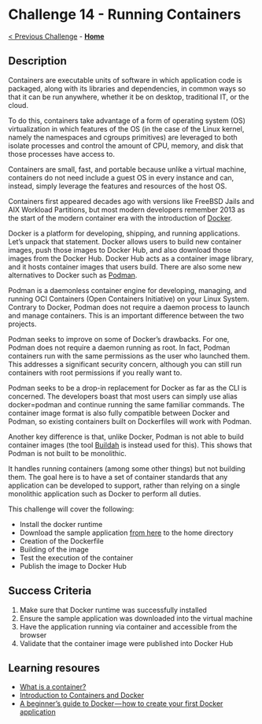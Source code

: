 # Challenge 14 - Running Containers

[< Previous Challenge](./Challenge-13.md) - **[Home](../README.md)**

## Description

Containers are executable units of software in which application code is packaged, along with its libraries and dependencies, in common ways so that it can be run anywhere, whether it be on desktop, traditional IT, or the cloud.

To do this, containers take advantage of a form of operating system (OS) virtualization in which features of the OS (in the case of the Linux kernel, namely the namespaces and cgroups primitives) are leveraged to both isolate processes and control the amount of CPU, memory, and disk that those processes have access to.

Containers are small, fast, and portable because unlike a virtual machine, containers do not need include a guest OS in every instance and can, instead, simply leverage the features and resources of the host OS.

Containers first appeared decades ago with versions like FreeBSD Jails and AIX Workload Partitions, but most modern developers remember 2013 as the start of the modern container era with the introduction of [Docker](https://www.docker.com/).

Docker is a platform for developing, shipping, and running applications. Let’s unpack that statement. Docker allows users to build new container images, push those images to Docker Hub, and also download those images from the Docker Hub. Docker Hub acts as a container image library, and it hosts container images that users build. There are also some new alternatives to Docker such as [Podman](https://podman.io/).

Podman is a daemonless container engine for developing, managing, and running OCI Containers (Open Containers Initiative) on your Linux System. Contrary to Docker, Podman does not require a daemon process to launch and manage containers. This is an important difference between the two projects.

Podman seeks to improve on some of Docker’s drawbacks. For one, Podman does not require a daemon running as root. In fact, Podman containers run with the same permissions as the user who launched them. This addresses a significant security concern, although you can still run containers with root permissions if you really want to.

Podman seeks to be a drop-in replacement for Docker as far as the CLI is concerned. The developers boast that most users can simply use alias docker=podman and continue running the same familiar commands. The container image format is also fully compatible between Docker and Podman, so existing containers built on Dockerfiles will work with Podman.

Another key difference is that, unlike Docker, Podman is not able to build container images (the tool [Buildah](https://buildah.io/) is instead used for this). This shows that Podman is not built to be monolithic.

It handles running containers (among some other things) but not building them. The goal here is to have a set of container standards that any application can be developed to support, rather than relying on a single monolithic application such as Docker to perform all duties.

This challenge will cover the following: 

- Install the docker runtime
- Download the sample application [from here](/Student/resources/simple-php-app.tar.gz) to the home directory
- Creation of the Dockerfile
- Building of the image
- Test the execution of the container
- Publish the image to Docker Hub

## Success Criteria

1. Make sure that Docker runtime was successfully installed
2. Ensure the sample application was downloaded into the virtual machine
3. Have the application running via container and accessible from the browser
4. Validate that the container image were published into Docker Hub

## Learning resoures

- [What is a container?](https://azure.microsoft.com/en-us/resources/cloud-computing-dictionary/what-is-a-container/)
- [Introduction to Containers and Docker](https://learn.microsoft.com/en-us/dotnet/architecture/microservices/container-docker-introduction)
- [A beginner’s guide to Docker — how to create your first Docker application](https://www.freecodecamp.org/news/a-beginners-guide-to-docker-how-to-create-your-first-docker-application-cc03de9b639f/)
